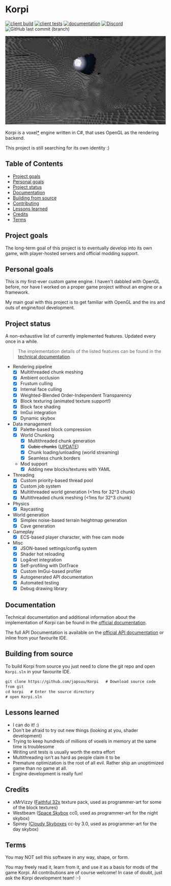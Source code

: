 # Korpi

[![client build](https://github.com/japsuu/Korpi/actions/workflows/build_client.yml/badge.svg)](https://github.com/japsuu/Korpi/actions/workflows/build_client.yml)
[![client tests](https://github.com/japsuu/Korpi/actions/workflows/test_client.yml/badge.svg)](https://github.com/japsuu/Korpi/tree/master/tests/client)
[![documentation](https://github.com/japsuu/Korpi/actions/workflows/documentation.yml/badge.svg)](https://japsuu.github.io/Korpi/)
[![Discord](https://img.shields.io/discord/1196068889918984272?style=flat&label=Discord)](https://discord.gg/EFYfVc3vcb)
![GitHub last commit (branch)](https://img.shields.io/github/last-commit/japsuu/Korpi/master)

![Cave generation screenshot](screenshots/cave_gen.png)

Korpi is a voxel[*](https://japsuu.github.io/Korpi/faq/#voxel-engine-vs-korpi) engine written in C#, that uses OpenGL as the rendering backend.

This project is still searching for its own identity :)

## Table of Contents

- [Project goals](#project-goals)
- [Personal goals](#personal-goals)
- [Project status](#project-status)
- [Documentation](#documentation)
- [Building from source](#building-from-source)
- [Contributing](CONTRIBUTING.md)
- [Lessons learned](#lessons-learned)
- [Credits](#credits)
- [Terms](#terms)

## Project goals

The long-term goal of this project is to eventually develop into its own game, with player-hosted servers and official modding support.

## Personal goals

This is my first-ever custom game engine. I haven't dabbled with OpenGL before, nor have I worked on a proper game project without an engine or a framework.

My main goal with this project is to get familiar with OpenGL and the ins and outs of engine/tool development.

## Project status

A non-exhaustive list of currently implemented features. Updated every once in a while.

> The implementation details of the listed features can be found in the [technical documentation](https://japsuu.github.io/Korpi/technical/index.html).

- Rendering pipeline
  - [x] Multithreaded chunk meshing
  - [x] Ambient occlusion
  - [x] Frustum culling
  - [x] Internal face culling
  - [x] Weighted-Blended Order-Independent Transparency
  - [x] Block texturing (animated texture support!)
  - [x] Block face shading
  - [x] ImGui integration
  - [x] Dynamic skybox
- Data management
  - [x] Palette-based block compression
  - [x] World Chunking
    - [x] Multithreaded chunk generation
    - [x] ~~Cubic chunks~~ ([UPDATE](https://japsuu.github.io/Korpi/technical/data-management/world-chunking.html))
    - [x] Chunk loading/unloading (world streaming)
    - [x] Seamless chunk borders
  - Mod support
    - [x] Adding new blocks/textures with YAML
- Threading
  - [x] Custom priority-based thread pool
  - [x] Custom job system
  - [x] Multithreaded world generation (<1ms for 32^3 chunk)
  - [x] Multithreaded chunk meshing (<1ms for 32^3 chunk)
- Physics
  - [x] Raycasting
- World generation
  - [x] Simplex noise-based terrain heightmap generation
  - [x] Cave generation
- Gameplay
  - [x] ECS-based player character, with free cam mode
- Misc
  - [x] JSON-based settings/config system
  - [x] Shader hot reloading
  - [x] Log4net integration
  - [x] Self-profiling with DotTrace
  - [x] Custom ImGui-based profiler
  - [x] Autogenerated API documentation
  - [x] Automated testing
  - [x] Debug drawing library

## Documentation

Technical documentation and additional information about the implementation of Korpi can be found in the [official documentation](https://japsuu.github.io/Korpi/).

The full API Documentation is available on the [official API documentation](https://japsuu.github.io/Korpi/api/index.html) or inline from your favourite IDE.

## Building from source
To build Korpi from source you just need to clone the git repo and open `Korpi.sln` in your favourite IDE.

```git
git clone https://github.com/japsuu/Korpi   # Download source code from git
cd korpi   # Enter the source directory
# open Korpi.sln
```

## Lessons learned

- I can do it! :)
- Don't be afraid to try out new things (looking at you, shader development)
- Trying to keep hundreds of millions of voxels in memory at the same time is troublesome
- Writing unit tests is usually worth the extra effort
- Multithreading isn't as hard as people claim it to be
- Premature optimization is the root of all evil. Rather ship an unoptimized game than no game at all.
- Engine development is really fun!

## Credits

- xMrVizzy ([Faithful 32x](https://www.curseforge.com/minecraft/texture-packs/faithful-32x) texture pack, used as programmer-art for some of the block textures)
- Westbeam ([Space Skybox](https://opengameart.org/content/space-skybox-0) cc0, used as programmer-art for the night skybox)
- Spiney ([Cloudy Skyboxes](https://opengameart.org/content/cloudy-skyboxes) cc-by 3.0, used as programmer-art for the day skybox)

## Terms

You may NOT sell this software in any way, shape, or form.

You may freely read it, learn from it, and use it as a basis for mods of the game Korpi. All contributions are of course welcome! In case of doubt, just ask the Korpi development team! :-)
